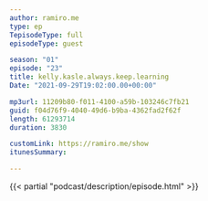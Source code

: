 ```yaml
---
author: ramiro.me
type: ep
TepisodeType: full
episodeType: guest

season: "01"
episode: "23"
title: kelly.kasle.always.keep.learning
Date: "2021-09-29T19:02:00.00+00:00"

mp3url: 11209b80-f011-4100-a59b-103246c7fb21
guid: f04d76f9-4040-49d6-b9ba-4362fad2f62f
length: 61293714
duration: 3830

customLink: https://ramiro.me/show
itunesSummary:

---
```

{{< partial "podcast/description/episode.html" >}}
